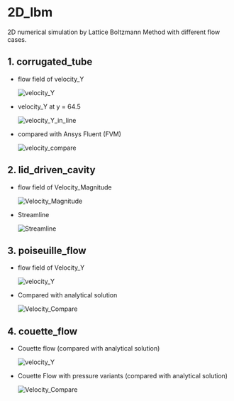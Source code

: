 # 2D_lbm
2D numerical simulation by Lattice Boltzmann Method with different flow cases.

## 1. corrugated_tube

- flow field of velocity_Y

  ![velocity_Y](corrugated_tube/velocity_Y.png)

- velocity_Y at y = 64.5

  ![velocity_Y_in_line](corrugated_tube/velocity_Y_in_line.png)

- compared with Ansys Fluent (FVM)

  ![velocity_compare](corrugated_tube/velocity_compare.png)

## 2. lid_driven_cavity

- flow field of Velocity_Magnitude

  ![Velocity_Magnitude](lid_driven_cavity/Velocity_Magnitude.png)

- Streamline

  ![Streamline](lid_driven_cavity/Streamline.png)

## 3. poiseuille_flow

- flow field of Velocity_Y

  ![velocity_Y](poiseuille_flow/velocity_Y.png)

- Compared with analytical solution

  ![Velocity_Compare](poiseuille_flow/Velocity_Compare.png)

## 4. couette_flow

- Couette flow (compared with analytical solution)

  ![velocity_Y](CouetteFlow/Couette.png)

- Couette Flow with pressure variants (compared with analytical solution)

  ![Velocity_Compare](CouetteFlow/Couette_GPBC.png)
  
